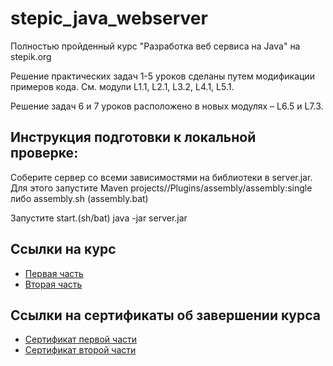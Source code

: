 # stepic_java_webserver

Полностью пройденный курс "Разработка веб сервиса на Java" на stepik.org

Решение практических задач 1-5 уроков сделаны путем модификации примеров кода. См. модули L1.1, L2.1, L3.2, L4.1, L5.1.

Решение задач 6 и 7 уроков расположено в новых модулях – L6.5 и L7.3.



## Инструкция подготовки к локальной проверке:

   Соберите сервер со всеми зависимостями на библиотеки в server.jar.
   Для этого запустите Maven projects/<Project name>/Plugins/assembly/assembly:single
   либо assembly.sh (assembly.bat)

   Запустите start.(sh/bat)
   java -jar server.jar

   

## Ссылки на курс

   - [Первая часть](https://stepik.org/course/146/promo)
   - [Вторая часть](https://stepik.org/course/186/promo)



## Ссылки на сертификаты об завершении курса
   
   - [Сертификат первой части](https://github.com/nastiadanchenko/stepic_java_webserver/blob/master/stepik-certificate-146-5ac7c27%20(1).jpg)
   - [Сертификат второй части](https://github.com/nastiadanchenko/stepic_java_webserver/blob/master/stepik-certificate-186-acdb63b%20(1).jpg)
